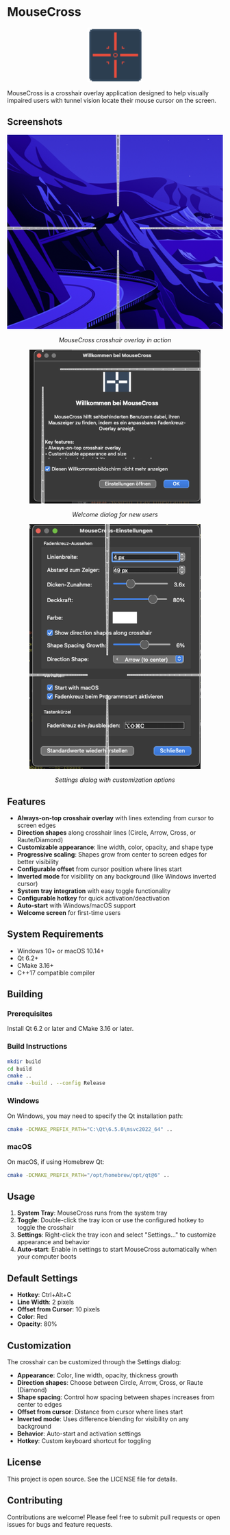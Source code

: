 # MouseCross

<div align="center">
  <img src="app_icon.png" alt="MouseCross Icon" width="128" height="128">
</div>

MouseCross is a crosshair overlay application designed to help visually impaired users with tunnel vision locate their mouse cursor on the screen.

## Screenshots

<div align="center">
  <img src="screenshots/01 crosshair.png" alt="MouseCross Crosshair Overlay" width="600">
  <p><em>MouseCross crosshair overlay in action</em></p>
</div>

<div align="center">
  <img src="screenshots/02 welcome.png" alt="Welcome Dialog" width="400">
  <p><em>Welcome dialog for new users</em></p>
</div>

<div align="center">
  <img src="screenshots/03 settings.png" alt="Settings Dialog" width="400">
  <p><em>Settings dialog with customization options</em></p>
</div>

## Features

- **Always-on-top crosshair overlay** with lines extending from cursor to screen edges
- **Direction shapes** along crosshair lines (Circle, Arrow, Cross, or Raute/Diamond)
- **Customizable appearance**: line width, color, opacity, and shape type
- **Progressive scaling**: Shapes grow from center to screen edges for better visibility
- **Configurable offset** from cursor position where lines start
- **Inverted mode** for visibility on any background (like Windows inverted cursor)
- **System tray integration** with easy toggle functionality
- **Configurable hotkey** for quick activation/deactivation
- **Auto-start** with Windows/macOS support
- **Welcome screen** for first-time users

## System Requirements

- Windows 10+ or macOS 10.14+
- Qt 6.2+
- CMake 3.16+
- C++17 compatible compiler

## Building

### Prerequisites

Install Qt 6.2 or later and CMake 3.16 or later.

### Build Instructions

```bash
mkdir build
cd build
cmake ..
cmake --build . --config Release
```

### Windows

On Windows, you may need to specify the Qt installation path:

```bash
cmake -DCMAKE_PREFIX_PATH="C:\Qt\6.5.0\msvc2022_64" ..
```

### macOS

On macOS, if using Homebrew Qt:

```bash
cmake -DCMAKE_PREFIX_PATH="/opt/homebrew/opt/qt@6" ..
```

## Usage

1. **System Tray**: MouseCross runs from the system tray
2. **Toggle**: Double-click the tray icon or use the configured hotkey to toggle the crosshair
3. **Settings**: Right-click the tray icon and select "Settings..." to customize appearance and behavior
4. **Auto-start**: Enable in settings to start MouseCross automatically when your computer boots

## Default Settings

- **Hotkey**: Ctrl+Alt+C
- **Line Width**: 2 pixels
- **Offset from Cursor**: 10 pixels
- **Color**: Red
- **Opacity**: 80%

## Customization

The crosshair can be customized through the Settings dialog:

- **Appearance**: Color, line width, opacity, thickness growth
- **Direction shapes**: Choose between Circle, Arrow, Cross, or Raute (Diamond)
- **Shape spacing**: Control how spacing between shapes increases from center to edges
- **Offset from cursor**: Distance from cursor where lines start
- **Inverted mode**: Uses difference blending for visibility on any background
- **Behavior**: Auto-start and activation settings
- **Hotkey**: Custom keyboard shortcut for toggling

## License

This project is open source. See the LICENSE file for details.

## Contributing

Contributions are welcome! Please feel free to submit pull requests or open issues for bugs and feature requests.